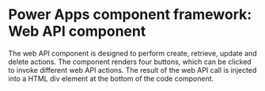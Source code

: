 # Power Apps component framework: Web API component

The web API component is designed to perform create, retrieve, update and delete actions. The component renders four buttons, which can be clicked to invoke different web API actions. The result of the web API call is injected into a HTML div element at the bottom of the code component.
